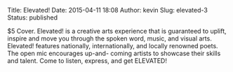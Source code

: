 Title: Elevated!
Date: 2015-04-11 18:08
Author: kevin
Slug: elevated-3
Status: published

\$5 Cover. Elevated! is a creative arts experience that is guaranteed to uplift, inspire and move you through the spoken word, music, and visual arts. Elevated! features nationally, internationally, and locally renowned poets. The open mic encourages up-and- coming artists to showcase their skills and talent. Come to listen, express, and get ELEVATED!
